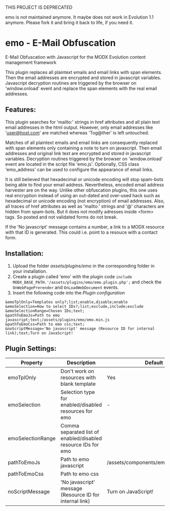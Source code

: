 THIS PROJECT IS DEPRECATED

emo is not maintained anymore. It maybe does not work in Evolution 1.1 anymore. Please fork it and bring it back to life, if you need it.

emo - E-Mail Obfuscation
================================================================================

E-Mail Obfuscation with Javascript for the MODX Evolution content management
framework

This plugin replaces all plaintext emails and email links with span elements.
Then the email addresses are encrypted and stored in javascript variables.
Javascript decryption routines are triggered by the browser on 'window.onload'
event and replace the span elements with the real email addresses.

Features:
--------------------------------------------------------------------------------
This plugin searches for 'mailto:' strings in href attributes and all plain text
email addresses in the html output. However, only email addresses like
'user@host.com' are matched whereas 'Tog@ther' is left untouched.

Matches of all plaintext emails and email links are consequently replaced with
span elements only containing a note to turn on javascript. Then email addresses
and original link text are encrypted and stored in javascript variables.
Decryption routines triggered by the browser on 'window.onload' event are
located in the script file 'emo.js'. Optionally, CSS class 'emo_address' can be
used to configure the appearance of email links.

It is still believed that hexadecimal or unicode encoding will stop spam-bots
being able to find your email address. Nevertheless, encoded email address
harvester are on the way. Unlike other obfuscation plugins, this one uses real
encryption instead of using an out-dated and over-used hack such as hexadecimal
or unicode encoding (not encryption) of email addresses. Also, all traces of
href attributes as well as 'mailto:' strings and '@' characters are hidden
from spam-bots. But it does not modify adresses inside &lt;form&gt; tags. So posted
and not validated forms do not break.

If the 'No javascript' message contains a number, a link to a MODX resource with
that ID is generated. This could i.e. point to a resouce with a contact form.

Installation:
--------------------------------------------------------------------------------
1. Upload the folder *assets/plugins/emo* in the corresponding folder in your installation.
2. Create a plugin called 'emo' with the plugin code `include MODX_BASE_PATH.'/assets/plugins/emo/emo.plugin.php';` and check the `OnWebPagePrerender` and `OnLoadWebDocument` events.
3. Insert the following code into the *Plugin configuration*

```
&emoTplOnly=Templates only?;list;enable,disable;enable
&emoSelection=How to select IDs?;list;exclude,include;exclude
&emoSelectionRange=Chosen IDs;text;
&pathToEmoJs=Path to emo javascript;text;/assets/plugins/emo/emo.min.js
&pathToEmoCss=Path to emo css;text;
&noScriptMessage='No javascript' message (Resource ID for internal link);text;Turn on JavaScript!
```

Plugin Settings:
--------------------------------------------------------------------------------

Property | Description | Default
---- | ----------- | -------
emoTplOnly | Don't work on resources with blank template | Yes
emoSelection | Selection type for enabled/disabled resources for emo | -
emoSelectionRange | Comma separated list of enabled/disabled resource IDs for emo |
pathToEmoJs | Path to emo javascript | /assets/components/emo/js/emo.min.js
pathToEmoCss | Path to emo css |
noScriptMessage | 'No javascript' message (Resource ID for internal link) | Turn on JavaScript!
